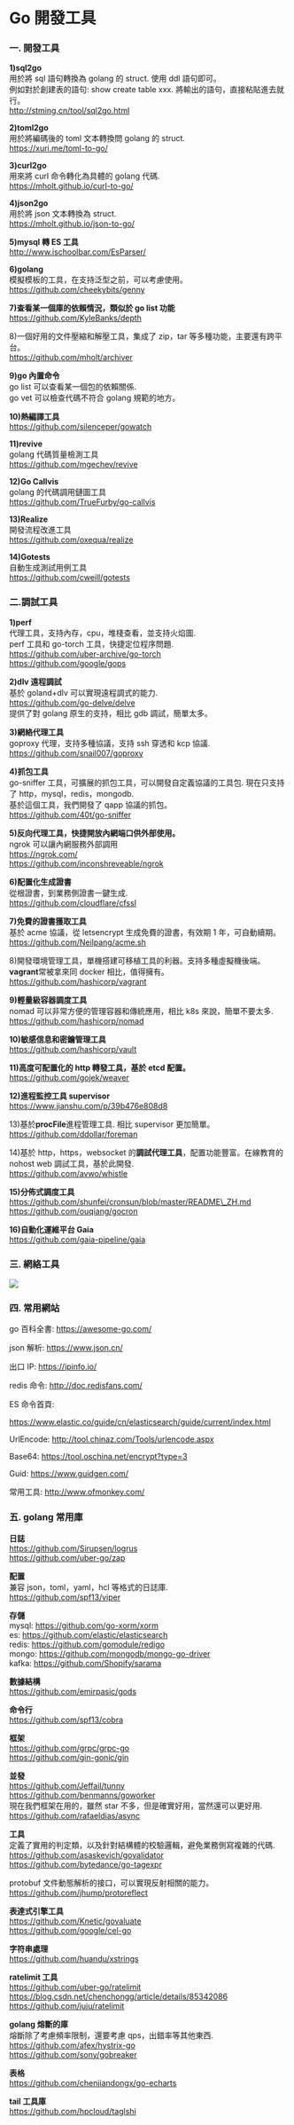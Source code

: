 # Go 開發工具

### 一. 開發工具

**1\)sql2go**  
用於將 sql 語句轉換為 golang 的 struct. 使用 ddl 語句即可。  
例如對於創建表的語句: show create table xxx. 將輸出的語句，直接粘貼進去就行。  
http://stming.cn/tool/sql2go.html

**2\)toml2go**  
用於將編碼後的 toml 文本轉換問 golang 的 struct.  
https://xuri.me/toml-to-go/

**3\)curl2go**  
用來將 curl 命令轉化為具體的 golang 代碼.  
https://mholt.github.io/curl-to-go/

**4\)json2go**  
用於將 json 文本轉換為 struct.  
https://mholt.github.io/json-to-go/

**5\)mysql 轉 ES 工具**  
http://www.ischoolbar.com/EsParser/

**6\)golang**  
模擬模板的工具，在支持泛型之前，可以考慮使用。  
https://github.com/cheekybits/genny

**7\)查看某一個庫的依賴情況，類似於 go list 功能**  
https://github.com/KyleBanks/depth

8\)一個好用的文件壓縮和解壓工具，集成了 zip，tar 等多種功能，主要還有跨平台。  
https://github.com/mholt/archiver

**9\)go 內置命令**  
go list 可以查看某一個包的依賴關係.  
go vet 可以檢查代碼不符合 golang 規範的地方。

**10\)熱編譯工具**  
https://github.com/silenceper/gowatch

**11\)revive**  
golang 代碼質量檢測工具  
https://github.com/mgechev/revive

**12\)Go Callvis**  
golang 的代碼調用鏈圖工具  
https://github.com/TrueFurby/go-callvis

**13\)Realize**  
開發流程改進工具  
https://github.com/oxequa/realize

**14\)Gotests**  
自動生成測試用例工具  
https://github.com/cweill/gotests

###  

### 二.調試工具

**1\)perf**  
代理工具，支持內存，cpu，堆棧查看，並支持火焰圖.  
perf 工具和 go-torch 工具，快捷定位程序問題.  
https://github.com/uber-archive/go-torch  
https://github.com/google/gops

**2\)dlv 遠程調試**  
基於 goland+dlv 可以實現遠程調式的能力.  
https://github.com/go-delve/delve  
提供了對 golang 原生的支持，相比 gdb 調試，簡單太多。

**3\)網絡代理工具**  
goproxy 代理，支持多種協議，支持 ssh 穿透和 kcp 協議.  
https://github.com/snail007/goproxy

**4\)抓包工具**  
go-sniffer 工具，可擴展的抓包工具，可以開發自定義協議的工具包. 現在只支持了 http，mysql，redis，mongodb.  
基於這個工具，我們開發了 qapp 協議的抓包。  
https://github.com/40t/go-sniffer

**5\)反向代理工具，快捷開放內網端口供外部使用。**  
ngrok 可以讓內網服務外部調用  
https://ngrok.com/  
https://github.com/inconshreveable/ngrok

**6\)配置化生成證書**  
從根證書，到業務側證書一鍵生成.  
https://github.com/cloudflare/cfssl

**7\)免費的證書獲取工具**  
基於 acme 協議，從 letsencrypt 生成免費的證書，有效期 1 年，可自動續期。  
https://github.com/Neilpang/acme.sh

8\)開發環境管理工具，單機搭建可移植工具的利器。支持多種虛擬機後端。  
**vagrant**常被拿來同 docker 相比，值得擁有。  
https://github.com/hashicorp/vagrant

**9\)輕量級容器調度工具**  
nomad 可以非常方便的管理容器和傳統應用，相比 k8s 來說，簡單不要太多.  
https://github.com/hashicorp/nomad

**10\)敏感信息和密鑰管理工具**  
https://github.com/hashicorp/vault

**11\)高度可配置化的 http 轉發工具，基於 etcd 配置。**  
https://github.com/gojek/weaver

**12\)進程監控工具 supervisor**  
https://www.jianshu.com/p/39b476e808d8

13\)基於**procFile**進程管理工具. 相比 supervisor 更加簡單。  
https://github.com/ddollar/foreman

14\)基於 http，https，websocket 的**調試代理工具**，配置功能豐富。在線教育的 nohost web 調試工具，基於此開發.  
https://github.com/avwo/whistle

**15\)分佈式調度工具**  
https://github.com/shunfei/cronsun/blob/master/README\_ZH.md  
https://github.com/ouqiang/gocron

**16\)自動化運維平台 Gaia**  
https://github.com/gaia-pipeline/gaia

###  

### 三. 網絡工具

![](https://mmbiz.qpic.cn/mmbiz_png/j3gficicyOvatzJibnFP6EXDYRTOzL8ZgT4oXh17qR8vTl5uHKrXtFcp45GS6VyRXMJw4vnSQ3mDibKxL7ficGrPshw/640?wx_fmt=png&tp=webp&wxfrom=5&wx_lazy=1&wx_co=1)

###  

### 四. 常用網站

go 百科全書: https://awesome-go.com/  


json 解析: https://www.json.cn/  


出口 IP: https://ipinfo.io/

redis 命令: http://doc.redisfans.com/  


ES 命令首頁: 

https://www.elastic.co/guide/cn/elasticsearch/guide/current/index.html

UrlEncode: http://tool.chinaz.com/Tools/urlencode.aspx

Base64: https://tool.oschina.net/encrypt?type=3

Guid: https://www.guidgen.com/

常用工具: http://www.ofmonkey.com/

###  

### 五. golang 常用庫

**日誌**  
https://github.com/Sirupsen/logrus  
https://github.com/uber-go/zap

**配置**  
兼容 json，toml，yaml，hcl 等格式的日誌庫.  
https://github.com/spf13/viper

**存儲**  
mysql: https://github.com/go-xorm/xorm  
es: https://github.com/elastic/elasticsearch  
redis: https://github.com/gomodule/redigo  
mongo: https://github.com/mongodb/mongo-go-driver  
kafka: https://github.com/Shopify/sarama

**數據結構**  
https://github.com/emirpasic/gods

**命令行**  
https://github.com/spf13/cobra

**框架**  
https://github.com/grpc/grpc-go  
https://github.com/gin-gonic/gin

**並發**  
https://github.com/Jeffail/tunny  
https://github.com/benmanns/goworker  
現在我們框架在用的，雖然 star 不多，但是確實好用，當然還可以更好用.  
https://github.com/rafaeldias/async

**工具**  
定義了實用的判定類，以及針對結構體的校驗邏輯，避免業務側寫複雜的代碼.  
https://github.com/asaskevich/govalidator  
https://github.com/bytedance/go-tagexpr

protobuf 文件動態解析的接口，可以實現反射相關的能力。  
https://github.com/jhump/protoreflect

**表達式引擎工具**  
https://github.com/Knetic/govaluate  
https://github.com/google/cel-go

**字符串處理**  
https://github.com/huandu/xstrings

**ratelimit 工具**  
https://github.com/uber-go/ratelimit  
https://blog.csdn.net/chenchongg/article/details/85342086  
https://github.com/juju/ratelimit

**golang 熔斷的庫**  
熔斷除了考慮頻率限制，還要考慮 qps，出錯率等其他東西.  
https://github.com/afex/hystrix-go  
https://github.com/sony/gobreaker

**表格**  
https://github.com/chenjiandongx/go-echarts

**tail 工具庫**  
https://github.com/hpcloud/taglshi

